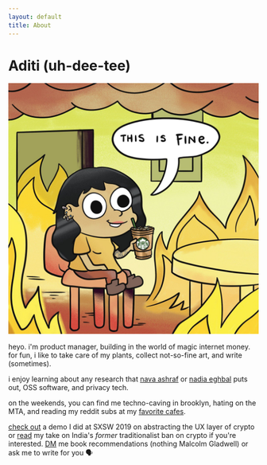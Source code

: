 ```yaml
---
layout: default
title: About
---
```


# Aditi (uh-dee-tee)

![aditi](/adit.jpg)

heyo. i'm product manager, building in the world of magic internet money. for fun, i like to take care of my plants, collect not-so-fine art, and write (sometimes).

i enjoy learning about any research that [nava ashraf](https://ashrafnava.wordpress.com/) or [nadia eghbal](https://nadiaeghbal.com/oss/) puts out, OSS software, and privacy tech.

on the weekends, you can find me techno-caving in brooklyn, hating on the MTA, and reading my reddit subs at my [favorite cafes](https://www.notion.so/cafe-workspots-80b6b55555524fe88185d20806e30967).

[check out](https://www.youtube.com/watch?v=NhHs1lPCzK0https://www.youtube.com/watch?v=NhHs1lPCzK0) a demo I did at SXSW 2019 on abstracting the UX layer of crypto or [read](https://thejuggernaut.com/article?id=7vkLiVyhWm5guuwTPcbTCl) my take on India's *former* traditionalist ban on crypto if you're interested. [DM](https://twitter.com/adeets_22) me book recommendations (nothing Malcolm Gladwell) or ask me to write for you 🗣
